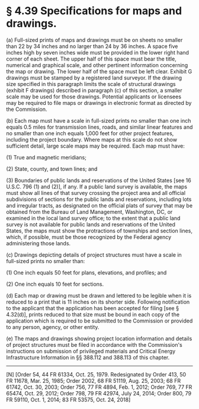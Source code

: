 # § 4.39   Specifications for maps and drawings.

(a) Full-sized prints of maps and drawings must be on sheets no smaller than 22 by 34 inches and no larger than 24 by 36 inches. A space five inches high by seven inches wide must be provided in the lower right hand corner of each sheet. The upper half of this space must bear the title, numerical and graphical scale, and other pertinent information concerning the map or drawing. The lower half of the space must be left clear. Exhibit G drawings must be stamped by a registered land surveyor. If the drawing size specified in this paragraph limits the scale of structural drawings (exhibit F drawings) described in paragraph (c) of this section, a smaller scale may be used for those drawings. Potential applicants or licensees may be required to file maps or drawings in electronic format as directed by the Commission.


(b) Each map must have a scale in full-sized prints no smaller than one inch equals 0.5 miles for transmission lines, roads, and similar linear features and no smaller than one inch equals 1,000 feet for other project features, including the project boundary. Where maps at this scale do not show sufficient detail, large scale maps may be required. Each map must have:


(1) True and magnetic meridians;


(2) State, county, and town lines; and


(3) Boundaries of public lands and reservations of the United States [see 16 U.S.C. 796 (1) and (2)], if any. If a public land survey is available, the maps must show all lines of that survey crossing the project area and all official subdivisions of sections for the public lands and reservations, including lots and irregular tracts, as designated on the official plats of survey that may be obtained from the Bureau of Land Management, Washington, DC, or examined in the local land survey office; to the extent that a public land survey is not available for public lands and reservations of the United States, the maps must show the protractions of townships and section lines, which, if possible, must be those recognized by the Federal agency administering those lands.


(c) Drawings depicting details of project structures must have a scale in full-sized prints no smaller than:


(1) One inch equals 50 feet for plans, elevations, and profiles; and


(2) One inch equals 10 feet for sections.


(d) Each map or drawing must be drawn and lettered to be legible when it is reduced to a print that is 11 inches on its shorter side. Following notification to the applicant that the application has been accepted for filing [see § 4.32(d)], prints reduced to that size must be bound in each copy of the application which is required to be submitted to the Commission or provided to any person, agency, or other entity.


(e) The maps and drawings showing project location information and details of project structures must be filed in accordance with the Commission's instructions on submission of privileged materials and Critical Energy Infrastructure Information in §§ 388.112 and 388.113 of this chapter.



---

[N] [Order 54, 44 FR 61334, Oct. 25, 1979. Redesignated by Order 413, 50 FR 11678, Mar. 25, 1985; Order 2002, 68 FR 51119, Aug. 25, 2003; 68 FR 61742, Oct. 30, 2003; Order 756, 77 FR 4894, Feb. 1, 2012; Order 769, 77 FR 65474, Oct. 29, 2012; Order 798, 79 FR 42974, July 24, 2014; Order 800, 79 FR 59110, Oct. 1, 2014; 83 FR 53575, Oct. 24, 2018]




